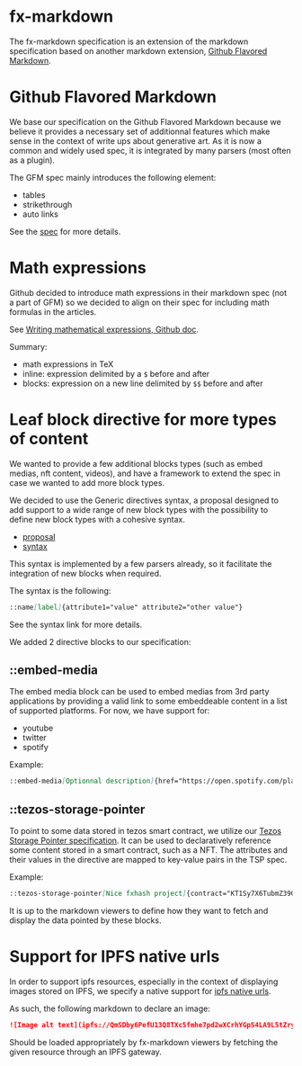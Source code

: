 fx-markdown
===========

The fx-markdown specification is an extension of the markdown specification based on another markdown extension, [Github Flavored Markdown](https://github.github.com/gfm/).


# Github Flavored Markdown

We base our specification on the Github Flavored Markdown because we believe it provides a necessary set of additionnal features which make sense in the context of write ups about generative art. As it is now a common and widely used spec, it is integrated by many parsers (most often as a plugin).

The GFM spec mainly introduces the following element:

* tables
* strikethrough
* auto links

See the [spec](https://github.github.com/gfm/) for more details.


# Math expressions

Github decided to introduce math expressions in their markdown spec (not a part of GFM) so we decided to align on their spec for including math formulas in the articles. 

See [Writing mathematical expressions, Github doc](https://docs.github.com/en/get-started/writing-on-github/working-with-advanced-formatting/writing-mathematical-expressions).

Summary:
* math expressions in TeX
* inline: expression delimited by a `$` before and after
* blocks: expression on a new line delimited by `$$` before and after


# Leaf block directive for more types of content

We wanted to provide a few additional blocks types (such as embed medias, nft content, videos), and have a framework to extend the spec in case we wanted to add more block types.

We decided to use the Generic directives syntax, a proposal designed to add support to a wide range of new block types with the possibility to define new block types with a cohesive syntax.

* [proposal](https://talk.commonmark.org/t/generic-directives-plugins-syntax/444)
* [syntax](https://github.com/micromark/micromark-extension-directive#syntax)

This syntax is implemented by a few parsers already, so it facilitate the integration of new blocks when required.

The syntax is the following:

```md
::name[label]{attribute1="value" attribute2="other value"}
```

See the syntax link for more details.

We added 2 directive blocks to our specification:

## ::embed-media

The embed media block can be used to embed medias from 3rd party applications by providing a valid link to some embeddeable content in a list of supported platforms. For now, we have support for:

* youtube
* twitter
* spotify

Example:

```md
::embed-media[Optionnal description]{href="https://open.spotify.com/playlist/1S1ksLs5R6Rd3aRPeOX9sW?si=a1e56e3c65fb4c56"}
```

## ::tezos-storage-pointer

To point to some data stored in tezos smart contract, we utilize our [Tezos Storage Pointer specification](../general/tezos-storage-pointers.md). It can be used to declaratively reference some content stored in a smart contract, such as a NFT. The attributes and their values in the directive are mapped to key-value pairs in the TSP spec.

Example:

```md
::tezos-storage-pointer[Nice fxhash project]{contract="KT1Sy7X6TubmZ39G8CHVrUcxjc3jiF68P8oB" path="ledger::85" value_path="" spec="FX-ISSUER-002" data_spec="FX-GEN-DATA-002"}
```

It is up to the markdown viewers to define how they want to fetch and display the data pointed by these blocks.


# Support for IPFS native urls

In order to support ipfs resources, especially in the context of displaying images stored on IPFS, we specify a native support for [ipfs native urls](https://docs.ipfs.tech/how-to/address-ipfs-on-web/#native-urls).

As such, the following markdown to declare an image:

```md
![Image alt text](ipfs://QmSDby6PefU13Q8TXc5fmhe7pd2wXCrhYGpS4LA9L5tZry)
```

Should be loaded appropriately by fx-markdown viewers by fetching the given resource through an IPFS gateway.